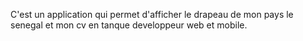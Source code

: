 C'est un application qui permet d'afficher le drapeau de mon pays le senegal et mon cv en tanque developpeur web et mobile.